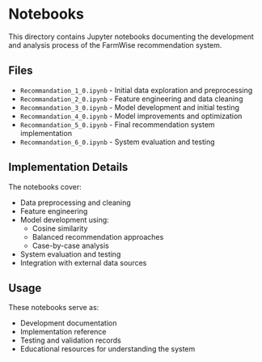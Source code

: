 # Notebooks

This directory contains Jupyter notebooks documenting the development and analysis process of the FarmWise recommendation system.

## Files
- `Recommandation_1_0.ipynb` - Initial data exploration and preprocessing
- `Recommandation_2_0.ipynb` - Feature engineering and data cleaning
- `Recommandation_3_0.ipynb` - Model development and initial testing
- `Recommandation_4_0.ipynb` - Model improvements and optimization
- `Recommandation_5_0.ipynb` - Final recommendation system implementation
- `Recommandation_6_0.ipynb` - System evaluation and testing

## Implementation Details
The notebooks cover:
- Data preprocessing and cleaning
- Feature engineering
- Model development using:
  - Cosine similarity
  - Balanced recommendation approaches
  - Case-by-case analysis
- System evaluation and testing
- Integration with external data sources

## Usage
These notebooks serve as:
- Development documentation
- Implementation reference
- Testing and validation records
- Educational resources for understanding the system